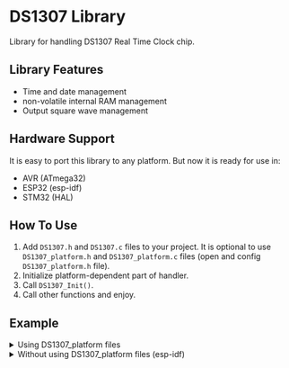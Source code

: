 # DS1307 Library
Library for handling DS1307 Real Time Clock chip.

## Library Features
- Time and date management
- non-volatile internal RAM management
- Output square wave management

## Hardware Support
It is easy to port this library to any platform. But now it is ready for use in:
- AVR (ATmega32)
- ESP32 (esp-idf)
- STM32 (HAL)

## How To Use
1. Add `DS1307.h` and `DS1307.c` files to your project.  It is optional to use `DS1307_platform.h` and `DS1307_platform.c` files (open and config `DS1307_platform.h` file).
2. Initialize platform-dependent part of handler.
4. Call `DS1307_Init()`.
5. Call other functions and enjoy.

## Example
<details>
<summary>Using DS1307_platform files</summary>

```c
#include <stdio.h>
#include "DS1307.h"
#include "DS1307_platform.h"

int main(void)
{
  DS1307_Handler_t Handler;
  DS1307_DateTime_t DateTime =
  {
    .Second   = 0,
    .Minute   = 18,
    .Hour     = 0,
    .WeekDay  = 6,
    .Day      = 6,
    .Month    = 2,
    .Year     = 21
  };

  DS1307_Platform_Init(&Handler);
  DS1307_Init(&Handler);
  DS1307_SetDateTime(&Handler, &DataTime);
  DS1307_SetOutWave(&Handler, DS1307_OutWave_1Hz);

  while (1)
  {
    DS1307_GetDateTime(&Handler, &DataTime);
    printf("Date: 20%02u/%02u/%02u\r\n", DataTime.Year, DataTime.Month, DataTime.Day);
    printf("Time: %02u:%02u:%02u\r\n", DataTime.Hour, DataTime.Minute, DataTime.Second);
    printf("WeekDay: %u\r\n", DataTime.WeekDay);
  }

  DS1307_DeInit(&Handler);
  return 0;
}
```
</details>


<details>
<summary>Without using DS1307_platform files (esp-idf)</summary>

```c
#include <stdio.h>
#include <stdint.h>
#include "sdkconfig.h"
#include "esp_system.h"
#include "esp_err.h"
#include "driver/i2c.h"
#include "driver/gpio.h"
#include "freertos/FreeRTOS.h"
#include "DS1307.h"

#define DS1307_I2C_NUM   I2C_NUM_1
#define DS1307_I2C_RATE  100000
#define DS1307_SCL_GPIO  GPIO_NUM_13
#define DS1307_SDA_GPIO  GPIO_NUM_14

void
DS1307_Platform_Init(void)
{
  i2c_config_t conf;
  conf.mode = I2C_MODE_MASTER;
  conf.sda_io_num = DS1307_SDA_GPIO;
  conf.sda_pullup_en = GPIO_PULLUP_DISABLE;
  conf.scl_io_num = DS1307_SCL_GPIO;
  conf.scl_pullup_en = GPIO_PULLUP_DISABLE;
  conf.master.clk_speed = DS1307_I2C_RATE;
  if (i2c_param_config(DS1307_I2C_NUM, &conf) != ESP_OK)
    return;
  i2c_driver_install(DS1307_I2C_NUM, conf.mode, 0, 0, 0);
}

void
DS1307_Platform_DeInit(void)
{
  i2c_driver_delete(DS1307_I2C_NUM);
  gpio_reset_pin(DS1307_SDA_GPIO);
  gpio_reset_pin(DS1307_SCL_GPIO);
}

void
DS1307_Platform_Send(uint8_t Address, uint8_t *Data, uint8_t DataLen)
{
  i2c_cmd_handle_t DS1307_i2c_cmd_handle = 0;
  Address <<= 1;
  Address &= 0xFE;

  DS1307_i2c_cmd_handle = i2c_cmd_link_create();
  i2c_master_start(DS1307_i2c_cmd_handle);
  i2c_master_write(DS1307_i2c_cmd_handle, &Address, 1, 1);
  i2c_master_write(DS1307_i2c_cmd_handle, Data, DataLen, 1);
  i2c_master_stop(DS1307_i2c_cmd_handle);
  i2c_master_cmd_begin(DS1307_I2C_NUM, DS1307_i2c_cmd_handle, 1000 / portTICK_RATE_MS);
  i2c_cmd_link_delete(DS1307_i2c_cmd_handle);
}

void
DS1307_Platform_Receive(uint8_t Address, uint8_t *Data, uint8_t DataLen)
{
  i2c_cmd_handle_t DS1307_i2c_cmd_handle = 0;
  Address <<= 1;
  Address |= 0x01;

  DS1307_i2c_cmd_handle = i2c_cmd_link_create();
  i2c_master_start(DS1307_i2c_cmd_handle);
  i2c_master_write(DS1307_i2c_cmd_handle, &Address, 1, 1);
  i2c_master_read(DS1307_i2c_cmd_handle, Data, DataLen, I2C_MASTER_LAST_NACK);
  i2c_master_stop(DS1307_i2c_cmd_handle);
  i2c_master_cmd_begin(DS1307_I2C_NUM, DS1307_i2c_cmd_handle, 1000 / portTICK_RATE_MS);
  i2c_cmd_link_delete(DS1307_i2c_cmd_handle);
}

int main(void)
{
  DS1307_Handler_t Handler;
  DS1307_DateTime_t DateTime =
  {
    .Second   = 0,
    .Minute   = 18,
    .Hour     = 0,
    .WeekDay  = 6,
    .Day      = 6,
    .Month    = 2,
    .Year     = 21
  };

  Handler.PlatformInit    = DS1307_Platform_Init;
  Handler.PlatformDeInit  = DS1307_Platform_DeInit;
  Handler.PlatformSend    = DS1307_Platform_Send;
  Handler.PlatformReceive = DS1307_Platform_Receive;

  DS1307_Init(&Handler);
  DS1307_SetDateTime(&Handler, &DataTime);
  DS1307_SetOutWave(&Handler, DS1307_OutWave_1Hz);

  while (1)
  {
    DS1307_GetDateTime(&Handler, &DataTime);
    printf("Date: 20%02u/%02u/%02u\r\n", DataTime.Year, DataTime.Month, DataTime.Day);
    printf("Time: %02u:%02u:%02u\r\n", DataTime.Hour, DataTime.Minute, DataTime.Second);
    printf("WeekDay: %u\r\n", DataTime.WeekDay);
  }

  DS1307_DeInit(&Handler);
  return 0;
}
```
</details>